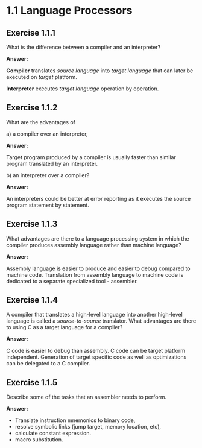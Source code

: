 # 1.1 Language Processors

## Exercise 1.1.1
What is the difference between a compiler and an interpreter?

**Answer:**

**Compiler** translates *source language* into *target language* that can later be
executed on *target* platform.

**Interpreter** executes *target language* operation by operation.

## Exercise 1.1.2
What are the advantages of

a) a compiler over an interpreter,

**Answer:**

Target program produced by a compiler is usually faster than similar program
translated by an interpreter.

b) an interpreter over a compiler?

**Answer:**

An interpreters could be better at error reporting as it executes the source
program statement by statement.

## Exercise 1.1.3
What advantages are there to a language processing system in which the compiler
produces assembly language rather than machine language?

**Answer:**

Assembly language is easier to produce and easier to debug compared to machine
code. Translation from assembly language to machine code is dedicated to a
separate specialized tool - assembler.

## Exercise 1.1.4
A compiler that translates a high-level language into another high-level
language is called a *source-to-source* translator. What advantages are there
to using C as a target language for a compiler?

**Answer:**

C code is easier to debug than assembly. C code can be target platform
independent. Generation of target specific code as well as optimizations can
be delegated to a C compiler.

## Exercise 1.1.5
Describe some of the tasks that an assembler needs to perform.

**Answer:**
* Translate instruction mnemonics to binary code,
* resolve symbolic links (jump target, memory location, etc),
* calculate constant expression.
* macro substitution.

